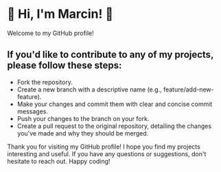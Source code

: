 
# 🚀 Hi, I'm Marcin! 👋
Welcome to my GitHub profile! 

## If you'd like to contribute to any of my projects, please follow these steps:

 - Fork the repository.
 - Create a new branch with a descriptive name (e.g., feature/add-new-feature).
 - Make your changes and commit them with clear and concise commit messages.
 - Push your changes to the branch on your fork.
 - Create a pull request to the original repository, detailing the changes you've made and why they should be merged.

Thank you for visiting my GitHub profile!
I hope you find my projects interesting and useful. 
If you have any questions or suggestions, don't hesitate to reach out. 
Happy coding!
